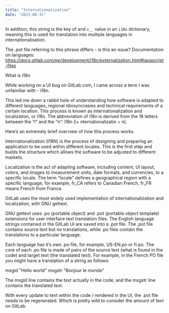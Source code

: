 ```yaml
---
title: "Internationalization"
date: "2023-08-31"
---
```


In addition, this string is the key of and `s__` value in an `i18n` dictionary, meaning this is used for translation into multiple languages in internationalisation.

The .pot file referring to this phrase differs - is this an issue? Documentation on languages: https://docs.gitlab.com/ee/development/i18n/externalization.html#javascript-files

What is i18n

While working on a UI bug on GitLab.com, I came across a term I was unfamiliar with - i18n.

This led me down a rabbit hole of understanding how software is adapted to different languages, regional idiosyncrasies and technical requirements of a certain location. This process is known as internationalization and localization, or i18n. The abbreviation of i18n is derived from the 18 letters between the “I” and the “n”: i18n (i+ nternationalizatio + n).

Here’s an extremely brief overview of how this process works.

Internationalization (I18N) is the process of designing and preparing an application to be used within different locales. This is the first step and builds the structure which allows the software to be adjusted to different markets.

Localization is the act of adapting software, including content, UI layout, colors, and images to measurement units, date formats, and currencies, to a specific locale. The term “locale” defines a geographical region with a specific language, for example, fr_CA refers to Canadian French, fr_FR means French from France.

GitLab uses the most widely used implementation of internationalization and localization, with GNU gettext.

GNU gettext uses .po (portable object) and .pot (portable object template) extensions for user interface text translation files. The English language strings contained in the GitLab UI are saved into a .pot file. The .pot file contains source text but no translations, while .po files contain the translations to a particular language.

Each language has it’s own .po file, for example, US-EN.po or fr.po. The core of each .po file is made of pairs of the source text (what is found in the code) and target text (the translated text). For example, in the French PO file you might have a translation of a string as follows:

msgid "Hello world"
msgstr "Bonjour le monde"

The msgid line contains the text actually in the code, and the msgstr line contains the translated text.

With every update to text within the code / rendered in the UI, the .pot file needs to be regenerated. Which is pretty wild to consider the amount of text on GitLab.
